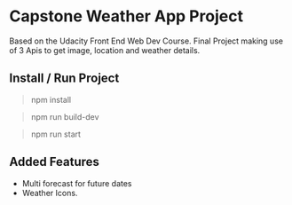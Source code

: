 # Capstone Weather App Project

Based on the Udacity Front End Web Dev Course. Final Project making use of 3 Apis to get image, location and weather details. 

## Install / Run Project
> npm install 


> npm run build-dev


> npm run start


## Added Features

- Multi forecast for future dates
- Weather Icons. 
